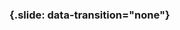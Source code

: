 ### {.slide: data-transition="none"}

<object type="image/svg+xml" data="../slides/diagrams/anne-computer-conversation.svg">
</object>

